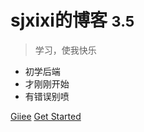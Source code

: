 <!-- _coverpage.md -->

<!--主页-->

# sjxixi的博客 <small>3.5</small>

> 学习，使我快乐

- 初学后端
- 才刚刚开始
- 有错误别喷

[Giiee](https://gitee.com/sjxixi/sjxixi-demo) 
[Get Started](README)

